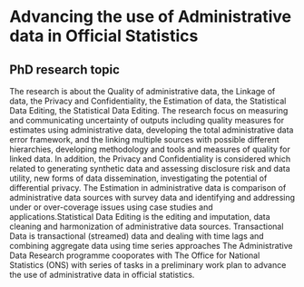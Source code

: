 # Advancing the use of Administrative data in Official Statistics
## PhD research topic

The research is about the Quality of administrative data, the Linkage of data, the Privacy and Confidentiality, the Estimation
of data, the Statistical Data Editing, the Statistical Data Editing.
The research focus on measuring and communicating uncertainty of outputs including quality measures for estimates using
administrative data, developing the total administrative data error framework, and the linking multiple sources with possible
different hierarchies, developing methodology and tools and measures of quality for linked data. In addition, the Privacy and
Confidentiality is considered which related to generating synthetic data and assessing disclosure risk and data utility, new
forms of data dissemination, investigating the potential of differential privacy. The Estimation in administrative data is
comparison of administrative data sources with survey data and identifying and addressing under or over-coverage issues using
case studies and applications.Statistical Data Editing is the editing and imputation, data cleaning and harmonization of
administrative data sources. Transactional Data is transactional (streamed) data and dealing with time lags and combining
aggregate data using time series approaches
The Administrative Data Research programme cooporates with The Office for National Statistics (ONS) with series of tasks in
a preliminary work plan to advance the use of administrative data in official statistics. 


